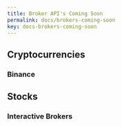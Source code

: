 ```yaml
---
title: Broker API's Coming Soon
permalink: docs/brokers-coming-soon
key: docs-brokers-coming-soon
---
```


## Cryptocurrencies

### Binance


## Stocks

### Interactive Brokers

